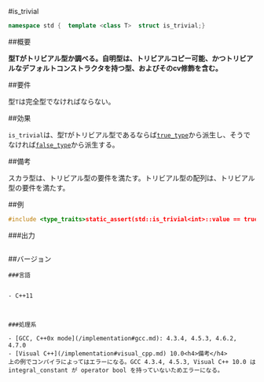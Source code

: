 #is_trivial
```cpp
namespace std {  template <class T>  struct is_trivial;}
```

##概要

<b>型Tがトリビアル型か調べる。自明型は、トリビアルコピー可能、かつトリビアルなデフォルトコンストラクタを持つ型、およびそのcv修飾を含む。</b>


##要件

型`T`は完全型でなければならない。


##効果

`is_trivial`は、型`T`がトリビアル型であるならば[`true_type`](/reference/type_traits/integral_constant-true_type-false_type.md)から派生し、そうでなければ[`false_type`](/reference/type_traits/integral_constant-true_type-false_type.md)から派生する。

##備考

スカラ型は、トリビアル型の要件を満たす。トリビアル型の配列は、トリビアル型の要件を満たす。


##例

```cpp
#include <type_traits>static_assert(std::is_trivial<int>::value == true, "value == true, int is trivial");static_assert(std::is_same<std::is_trivial<int>::value_type, bool>::value, "value_type == bool");static_assert(std::is_same<std::is_trivial<int>::type, std::true_type>::value, "type == true_type");static_assert(std::is_trivial<int>() == true, "is_trivial<int>() == true");static_assert(std::is_trivial<int&>::value == false, "value == false, int& is not trivial");static_assert(std::is_same<std::is_trivial<int&>::value_type, bool>::value, "value_type == bool");static_assert(std::is_same<std::is_trivial<int&>::type, std::false_type>::value, "type == false_type");static_assert(std::is_trivial<int&>() == false, "is_trivial<int&>() == false");static_assert(std::is_trivial<const volatile int>::value == true, "value == true, const volatile int is trivial");static_assert(std::is_trivial<int&>::value == false, "value == true, int& is not trivial");class trivial_class{};struct non_trivial_class {  non_trivial_class() {}    // デフォルトコンストラクタが非トリビアル};static_assert(std::is_trivial<trivial_class>::value == true, "value == true, trivial_class is trivial");static_assert(std::is_trivial<non_trivial_class>::value == false, "value == true, non_trivial_class is not trivial");int main(){}
```

###出力

```cpp
```

##バージョン
```
###言語


- C++11



###処理系

- [GCC, C++0x mode](/implementation#gcc.md): 4.3.4, 4.5.3, 4.6.2, 4.7.0
- [Visual C++](/implementation#visual_cpp.md) 10.0<h4>備考</h4>
上の例でコンパイラによってはエラーになる。GCC 4.3.4, 4.5.3, Visual C++ 10.0 は integral_constant が operator bool を持っていないためエラーになる。


